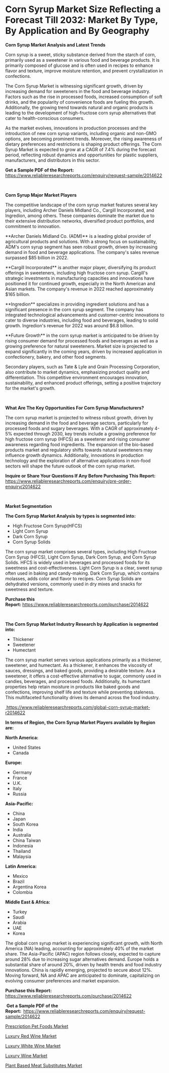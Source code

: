 <p><h1>Corn Syrup Market Size Reflecting a Forecast Till 2032: Market By Type, By Application and By Geography</h1></p><p><strong>Corn Syrup Market Analysis and Latest Trends</strong></p>
<p><p>Corn syrup is a sweet, sticky substance derived from the starch of corn, primarily used as a sweetener in various food and beverage products. It is primarily composed of glucose and is often used in recipes to enhance flavor and texture, improve moisture retention, and prevent crystallization in confections.</p><p>The Corn Syrup Market is witnessing significant growth, driven by increasing demand for sweeteners in the food and beverage industry. Factors such as the rise in processed foods, increased consumption of soft drinks, and the popularity of convenience foods are fueling this growth. Additionally, the growing trend towards natural and organic products is leading to the development of high-fructose corn syrup alternatives that cater to health-conscious consumers.</p><p>As the market evolves, innovations in production processes and the introduction of new corn syrup variants, including organic and non-GMO options, are becoming prominent trends. Moreover, the rising awareness of dietary preferences and restrictions is shaping product offerings. The Corn Syrup Market is expected to grow at a CAGR of 7.4% during the forecast period, reflecting robust dynamics and opportunities for plastic suppliers, manufacturers, and distributors in this sector.</p></p>
<p><strong>Get a Sample PDF of the Report:&nbsp;</strong> <a href="https://www.reliableresearchreports.com/enquiry/request-sample/2014622?utm_campaign=83&utm_medium=2&utm_source=Github&utm_content=ia&utm_term=14022025&utm_id=corn-syrup">https://www.reliableresearchreports.com/enquiry/request-sample/2014622</a></p>
<p>&nbsp;</p>
<p><strong>Corn Syrup Major Market Players</strong></p>
<p><p>The competitive landscape of the corn syrup market features several key players, including Archer Daniels Midland Co., Cargill Incorporated, and Ingredion, among others. These companies dominate the market due to their extensive distribution networks, diversified product portfolios, and commitment to innovation.</p><p>**Archer Daniels Midland Co. (ADM)** is a leading global provider of agricultural products and solutions. With a strong focus on sustainability, ADM's corn syrup segment has seen robust growth, driven by increasing demand in food and beverage applications. The company's sales revenue surpassed $85 billion in 2022.</p><p>**Cargill Incorporated** is another major player, diversifying its product offerings in sweeteners, including high fructose corn syrup. Cargill's strategic investments in manufacturing capacities and innovations have positioned it for continued growth, especially in the North American and Asian markets. The company's revenue in 2022 reached approximately $165 billion.</p><p>**Ingredion** specializes in providing ingredient solutions and has a significant presence in the corn syrup segment. The company has integrated technological advancements and customer-centric innovations to cater to diverse industries, including food and beverages, leading to solid growth. Ingredion's revenue for 2022 was around $6.8 billion.</p><p>**Future Growth** in the corn syrup market is anticipated to be driven by rising consumer demand for processed foods and beverages as well as a growing preference for natural sweeteners. Market size is projected to expand significantly in the coming years, driven by increased application in confectionery, bakery, and other food segments.</p><p>Secondary players, such as Tate & Lyle and Grain Processing Corporation, also contribute to market dynamics, emphasizing product quality and differentiation. This competitive environment encourages innovation, sustainability, and enhanced product offerings, setting a positive trajectory for the market's growth.</p></p>
<p>&nbsp;</p>
<p><strong>What Are The Key Opportunities For Corn Syrup Manufacturers?</strong></p>
<p><p>The corn syrup market is projected to witness robust growth, driven by increasing demand in the food and beverage sectors, particularly for processed foods and sugary beverages. With a CAGR of approximately 4-5% expected through 2030, key trends include a growing preference for high fructose corn syrup (HFCS) as a sweetener and rising consumer awareness regarding food ingredients. The expansion of the bio-based products market and regulatory shifts towards natural sweeteners may influence growth dynamics. Additionally, innovations in production technology and the exploration of alternative applications in non-food sectors will shape the future outlook of the corn syrup market.</p></p>
<p><strong>Inquire or Share Your Questions If Any Before Purchasing This Report:</strong> <a href="https://www.reliableresearchreports.com/enquiry/pre-order-enquiry/2014622?utm_campaign=83&utm_medium=2&utm_source=Github&utm_content=ia&utm_term=14022025&utm_id=corn-syrup">https://www.reliableresearchreports.com/enquiry/pre-order-enquiry/2014622</a></p>
<p>&nbsp;</p>
<p><strong>Market Segmentation</strong></p>
<p><strong>The Corn Syrup Market Analysis by types is segmented into:</strong></p>
<p><ul><li>High Fructose Corn Syrup(HFCS)</li><li>Light Corn Syrup</li><li>Dark Corn Syrup</li><li>Corn Syrup Solids</li></ul></p>
<p><p>The corn syrup market comprises several types, including High Fructose Corn Syrup (HFCS), Light Corn Syrup, Dark Corn Syrup, and Corn Syrup Solids. HFCS is widely used in beverages and processed foods for its sweetness and cost-effectiveness. Light Corn Syrup is a clear, sweet syrup often used in baking and candy-making. Dark Corn Syrup, which contains molasses, adds color and flavor to recipes. Corn Syrup Solids are dehydrated versions, commonly used in dry mixes and snacks for sweetness and texture.</p></p>
<p><strong>Purchase this Report:&nbsp;</strong><a href="https://www.reliableresearchreports.com/purchase/2014622?utm_campaign=83&utm_medium=2&utm_source=Github&utm_content=ia&utm_term=14022025&utm_id=corn-syrup">https://www.reliableresearchreports.com/purchase/2014622</a></p>
<p>&nbsp;</p>
<p><strong>The Corn Syrup Market Industry Research by Application is segmented into:</strong></p>
<p><ul><li>Thickener</li><li>Sweetener</li><li>Humectant</li></ul></p>
<p><p>The corn syrup market serves various applications primarily as a thickener, sweetener, and humectant. As a thickener, it enhances the viscosity of sauces, dressings, and baked goods, providing a desirable texture. As a sweetener, it offers a cost-effective alternative to sugar, commonly used in candies, beverages, and processed foods. Additionally, its humectant properties help retain moisture in products like baked goods and confections, improving shelf life and texture while preventing staleness. This multifaceted functionality drives its demand across the food industry.</p></p>
<p><a href="https://www.reliableresearchreports.com/global-corn-syrup-market-r2014622?utm_campaign=83&utm_medium=2&utm_source=Github&utm_content=ia&utm_term=14022025&utm_id=corn-syrup">&nbsp;https://www.reliableresearchreports.com/global-corn-syrup-market-r2014622</a></p>
<p><strong>In terms of Region, the Corn Syrup Market Players available by Region are:</strong></p>
<p>
    <p> <strong> North America: </strong>
        <ul>
            <li>United States</li>
            <li>Canada</li>
        </ul>
        </p> 
    <p> <strong> Europe: </strong>
        <ul>
            <li>Germany</li>
            <li>France</li>
            <li>U.K.</li>
            <li>Italy</li>
            <li>Russia</li>
        </ul>
        </p> 
    <p> <strong> Asia-Pacific: </strong>
        <ul>
            <li>China</li>
            <li>Japan</li>
            <li>South Korea</li>
            <li>India</li>
            <li>Australia</li>
            <li>China Taiwan</li>
            <li>Indonesia</li>
            <li>Thailand</li>
            <li>Malaysia</li>
        </ul>
        </p> 
    <p> <strong> Latin America: </strong>
        <ul>
            <li>Mexico</li>
            <li>Brazil</li>
            <li>Argentina Korea</li>
            <li>Colombia</li>
        </ul>
        </p> 
    <p> <strong> Middle East & Africa: </strong>
        <ul>
            <li>Turkey</li>
            <li>Saudi</li>
            <li>Arabia</li>
            <li>UAE</li>
            <li>Korea</li>
        </ul>
    </p>
    </p>
<p><p>The global corn syrup market is experiencing significant growth, with North America (NA) leading, accounting for approximately 40% of the market share. The Asia-Pacific (APAC) region follows closely, expected to capture around 28% due to increasing sugar alternatives demand. Europe holds a substantial share of around 20%, driven by health trends and food industry innovations. China is rapidly emerging, projected to secure about 12%. Moving forward, NA and APAC are anticipated to dominate, capitalizing on evolving consumer preferences and market expansion.</p></p>
<p><strong>Purchase this Report: </strong><a href="https://www.reliableresearchreports.com/purchase/2014622?utm_campaign=83&utm_medium=2&utm_source=Github&utm_content=ia&utm_term=14022025&utm_id=corn-syrup">https://www.reliableresearchreports.com/purchase/2014622</a></p>
<p>&nbsp;<strong>Get a Sample PDF of the Report:&nbsp;&nbsp;</strong><a href="https://www.reliableresearchreports.com/enquiry/request-sample/2014622?utm_campaign=83&utm_medium=2&utm_source=Github&utm_content=ia&utm_term=14022025&utm_id=corn-syrup">https://www.reliableresearchreports.com/enquiry/request-sample/2014622</a></p>
<p><strong></strong></p>
<p><p><a href="https://github.com/gyenesephacy/Market-Research-Report-List-1/blob/main/prescription-pet-foods-market.md?utm_campaign=83&utm_medium=2&utm_source=Github&utm_content=ia&utm_term=14022025&utm_id=corn-syrup">Prescription Pet Foods Market</a></p><p><a href="https://github.com/kaddahblejc/Market-Research-Report-List-1/blob/main/luxury-red-wine-market.md?utm_campaign=83&utm_medium=2&utm_source=Github&utm_content=ia&utm_term=14022025&utm_id=corn-syrup">Luxury Red Wine Market</a></p><p><a href="https://github.com/pidlisseas/Market-Research-Report-List-1/blob/main/luxury-white-wine-market.md?utm_campaign=83&utm_medium=2&utm_source=Github&utm_content=ia&utm_term=14022025&utm_id=corn-syrup">Luxury White Wine Market</a></p><p><a href="https://github.com/chkrselia/Market-Research-Report-List-1/blob/main/luxury-wine-market.md?utm_campaign=83&utm_medium=2&utm_source=Github&utm_content=ia&utm_term=14022025&utm_id=corn-syrup">Luxury Wine Market</a></p><p><a href="https://github.com/tsininazzy/Market-Research-Report-List-1/blob/main/plant-based-meat-substitutes-market.md?utm_campaign=83&utm_medium=2&utm_source=Github&utm_content=ia&utm_term=14022025&utm_id=corn-syrup">Plant Based Meat Substitutes Market</a></p></p>